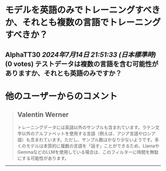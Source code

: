 # モデルを英語のみでトレーニングすべきか、それとも複数の言語でトレーニングすべきか？
**AlphaTT30** *2024年7月14日 21:51:33 (日本標準時)* (0 votes)
テストデータは複数の言語を含む可能性がありますか、それとも英語のみですか？
---
# 他のユーザーからのコメント
> ## Valentin Werner
> 
> トレーニングデータには英語以外のサンプルも含まれています。ラテン文字以外のアルファベットを使用する言語（例えば、アジア言語やロシア語）も含まれています。ただし、サンプル数はかなり少ないようです。多くのモデルは本質的に複数の言語を「話す」ことができるため、LlamaやGemmaなどのLLMを使用している場合は、このフィルターに時間を無駄にする可能性があります。
> 
> 
> 
--- 

